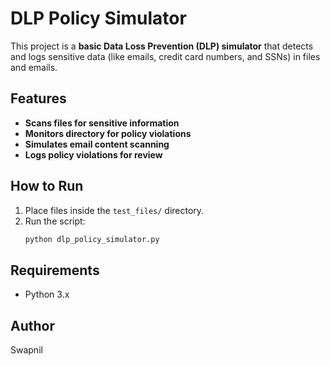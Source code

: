# DLP Policy Simulator

This project is a **basic Data Loss Prevention (DLP) simulator** that detects and logs sensitive data (like emails, credit card numbers, and SSNs) in files and emails.

## Features
- **Scans files for sensitive information**
- **Monitors directory for policy violations**
- **Simulates email content scanning**
- **Logs policy violations for review**

## How to Run
1. Place files inside the `test_files/` directory.
2. Run the script:
   ```sh
   python dlp_policy_simulator.py
   ```

## Requirements
- Python 3.x

## Author
Swapnil
